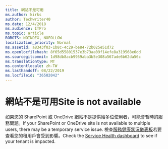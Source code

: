 ```yaml
---
title: 網站不是可用
ms.author: kirks
author: Techwriter40
ms.date: 12/4/2018
ms.audience: ITPro
ms.topic: article
ROBOTS: NOINDEX, NOFOLLOW
localization_priority: Normal
ms.assetid: a8343f03-1b8c-4c29-be84-72b025e51d72
ms.openlocfilehash: 8f65d55801537e3b73aa09f14efe8a319568e6dd
ms.sourcegitcommit: 1d98db8acb9959aba3b5e308a567ade6b62da56c
ms.translationtype: MT
ms.contentlocale: zh-TW
ms.lasthandoff: 08/22/2019
ms.locfileid: "36502042"
---
```

# <a name="site-is-not-available"></a><span data-ttu-id="b05a1-102">網站不是可用</span><span class="sxs-lookup"><span data-stu-id="b05a1-102">Site is not available</span></span>

<span data-ttu-id="b05a1-103">如果您的 SharePoint 或 OneDrive 網站不是提供給多位使用者，可能會暫時的服務問題。</span><span class="sxs-lookup"><span data-stu-id="b05a1-103">If your SharePoint or OneDrive site is not available to multiple users, there may be a temporary service issue.</span></span> <span data-ttu-id="b05a1-104">檢查[服務健康狀況儀表板](https://admin.microsoft.com/AdminPortal/Home#/servicehealth)若要查看您的租用戶會受到影響。</span><span class="sxs-lookup"><span data-stu-id="b05a1-104">Check the [Service Health dashboard](https://admin.microsoft.com/AdminPortal/Home#/servicehealth) to see if your tenant is impacted.</span></span> 
  

